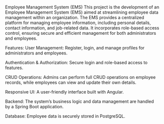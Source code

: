 Employee Management System (EMS)
This project is the development of an Employee Management System (EMS) aimed at streamlining employee data management within an organization. The EMS provides a centralized platform for managing employee information, including personal details, contact information, and job-related data. It incorporates role-based access control, ensuring secure and efficient management for both administrators and employees.

Features:
User Management: Register, login, and manage profiles for administrators and employees.

Authentication & Authorization: Secure login and role-based access to features.

CRUD Operations: Admins can perform full CRUD operations on employee records, while employees can view and update their own details.

Responsive UI: A user-friendly interface built with Angular.

Backend: The system’s business logic and data management are handled by a Spring Boot application.

Database: Employee data is securely stored in PostgreSQL.
